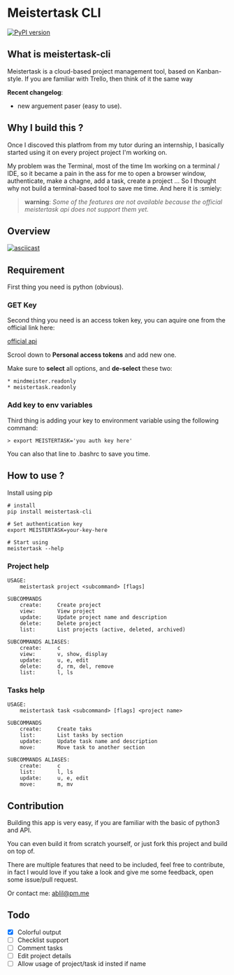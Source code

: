 # Meistertask CLI

[![PyPI version](https://badge.fury.io/py/meistertask-cli.svg)](https://badge.fury.io/py/meistertask-cli)

## What is meistertask-cli

Meistertask is a cloud-based project management tool, based on Kanban-style.
If you are familiar with Trello, then think of it the same way

**Recent changelog**:
  * new arguement paser (easy to use).

## Why I build this ?

Once I discoved this platfrom from my tutor during an internship, I basically started using
it on every project project I'm working on.

My problem was the Terminal, most of the time Im working on a terminal / IDE, so it became a pain in the ass for me to open a browser window, authenticate, make a chagne, add a task, create a project ...
So I thought why not build a terminal-based tool to save me time.
And here it is :smiely:

> **warning**: *Some of the features are not available because the official meistertask api does not support them yet.*

## Overview 

[![asciicast](https://asciinema.org/a/373205.svg)](https://asciinema.org/a/373205)


## Requirement
First thing you need is python (obvious).

### GET Key
Second thing you need is an access token key, you can aquire one from the official link here:

[official api](https://www.mindmeister.com/api)

Scrool down to **Personal access tokens** and add new one.

Make sure to **select** all options, and **de-select** these two:

    * mindmeister.readonly
    * meistertask.readonly

### Add key to env variables

Third thing is adding your key to environment variable using the following command:

```> export MEISTERTASK='you auth key here'```

You can also that line to .bashrc to save you time.

## How to use ?

Install using pip
```
# install
pip install meistertask-cli

# Set authentication key
export MEISTERTASK=your-key-here

# Start using
meistertask --help
```

### Project help
```
USAGE:
    meistertask project <subcommand> [flags]

SUBCOMMANDS
    create:     Create project
    view:       View project
    update:     Update project name and description
    delete:     Delete project
    list:       List projects (active, deleted, archived)

SUBCOMMANDS ALIASES:
    create:     c
    view:       v, show, display
    update:     u, e, edit
    delete:     d, rm, del, remove
    list:       l, ls
```
### Tasks help
```
USAGE:
    meistertask task <subcommand> [flags] <project name>

SUBCOMMANDS
    create:     Create taks
    list:       List tasks by section
    update:     Update task name and description
    move:       Move task to another section

SUBCOMMANDS ALIASES:
    create:     c
    list:       l, ls
    update:     u, e, edit
    move:       m, mv
```

## Contribution
Building this app is very easy, if you are familiar with the basic of python3 and API.

You can even build it from scratch yourself, or just fork this project and build on top of.

There are multiple features that need to be included, feel free to contribute, in fact I would love if you take a look and give me some feedback, open some issue/pull request.

Or contact me: ablil@pm.me

## Todo
- [x] Colorful output
- [ ] Checklist support
- [ ] Comment tasks
- [ ] Edit project details
- [ ] Allow usage of project/task id insted if name